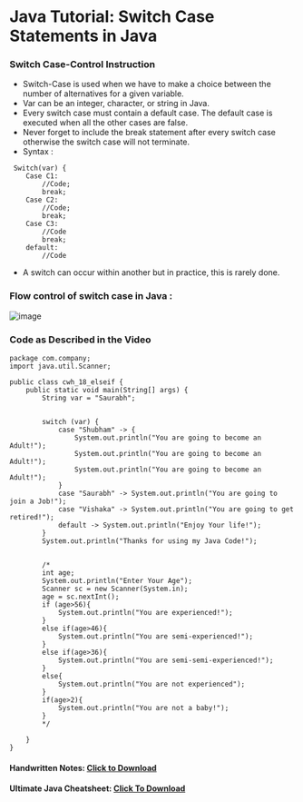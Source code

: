 # Java Tutorial: Switch Case Statements in Java

### Switch Case-Control Instruction
- Switch-Case is used when we have to make a choice between the number of alternatives for a given variable.
- Var can be an integer, character, or string in Java.
- Every switch case must contain a default case. The default case is executed when all the other cases are false.
- Never forget to include the break statement after every switch case otherwise the switch case will not terminate.
- Syntax :

```
 Switch(var) {
	Case C1:
		//Code;	
		break;
	Case C2:
		//Code;
		break;	
	Case C3:
		//Code
		break;
	default:
		//Code
```

- A switch can occur within another but in practice, this is rarely done.

### Flow control of switch case in Java :

![image](https://user-images.githubusercontent.com/70385488/151165417-61ea32da-8494-4796-b8eb-cb26f4509d9e.png)

### Code as Described in the Video

```
package com.company;
import java.util.Scanner;

public class cwh_18_elseif {
    public static void main(String[] args) {
        String var = "Saurabh";


        switch (var) {
            case "Shubham" -> {
                System.out.println("You are going to become an Adult!");
                System.out.println("You are going to become an Adult!");
                System.out.println("You are going to become an Adult!");
            }
            case "Saurabh" -> System.out.println("You are going to join a Job!");
            case "Vishaka" -> System.out.println("You are going to get retired!");
            default -> System.out.println("Enjoy Your life!");
        }
        System.out.println("Thanks for using my Java Code!");


        /*
        int age;
        System.out.println("Enter Your Age");
        Scanner sc = new Scanner(System.in);
        age = sc.nextInt();
        if (age>56){
            System.out.println("You are experienced!");
        }
        else if(age>46){
            System.out.println("You are semi-experienced!");
        }
        else if(age>36){
            System.out.println("You are semi-semi-experienced!");
        }
        else{
            System.out.println("You are not experienced");
        }
        if(age>2){
            System.out.println("You are not a baby!");
        }
        */

    }
}
```

#### Handwritten Notes: [Click to Download](https://api.codewithharry.com/media/videoSeriesFiles/courseFiles/java-tutorials-for-beginners-18/ch4conditional.pdf)

#### Ultimate Java Cheatsheet: [Click To Download](https://api.codewithharry.com/media/videoSeriesFiles/courseFiles/java-tutorials-for-beginners-18/UltimateJavaCheatSheet.pdf)
